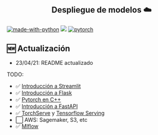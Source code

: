 <h2 align="center">
<p>Despliegue de modelos ☁️</p>
</h2>

[![made-with-python](https://img.shields.io/badge/Made%20with-Python-1f425f.svg)](https://www.python.org/)
[![](https://aleen42.github.io/badges/src/docker.svg)](https://www.docker.com/)
[![pytorch](https://img.shields.io/badge/PyTorch-1.7-EE4C2C.svg?style=flat&logo=pytorch)](https://pytorch.org)

## 🆕 Actualización
- 23/04/21: README actualizado

 TODO:
- ✅ [Introducción a Streamlit](Streamlit/)
- ✅ [Introducción a Flask](Flask/)
- ✅ [Pytorch en C++](Pytorch-cpp/)
- ✅ [Introducción a FastAPI](FastAPI/streamlit-fastapi-model-serving/)
- ✅ [TorchServe](Torch-Tensorflow-SERVE/TensorflowServing-Docker/) y [Tensorflow Serving](Torch-Tensorflow-SERVE/TorchServe-Docker/)
- ⬜️ AWS: Sagemaker, S3, etc
- ✅ [Mlflow](Mlflow/)
